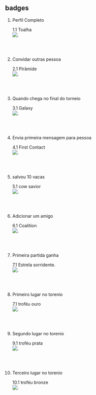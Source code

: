 ## badges

1. Perfil Completo

    1.1 Toalha
   </br>
    ![.](assets/towel_icon.png)

</br></br>

2. Convidar outras pessoa

    2.1 Pirâmide
   </br>
    ![.](assets/piramid_icon.png)

</br></br>

3. Quando chega no final do torneio

    3.1 Galaxy
   </br>
    ![.](assets/galaxy_icon.png)


</br></br>

4. Envia primeira mensagem para pessoa

    4.1 First Contact
   </br>
    ![.](assets/first_contact_icon.png)


</br></br>

5. salvou 10 vacas

    5.1 cow savior
   </br>
    ![.](assets/cow_savior_icon.png)


</br></br>

6. Adicionar um amigo

    6.1 Coalition
   </br>
    ![.](assets/firiends_icon.png)


</br></br>

7. Primeira partida ganha

    7.1 Estrela sorridente.
   </br>
    ![.](assets/first_win_icon.png)


</br></br>

8. Primeiro lugar no torenio

    7.1 troféu ouro
   </br>
    ![.](assets/tromphy_gold_icon.png)


</br></br>

9. Segundo lugar no torenio

    9.1 troféu prata
   </br>
    ![.](assets/tromphy_silver_icon.png)


</br></br>

10. Terceiro lugar no torenio

    10.1 troféu bronze
    </br>
    ![.](assets/tromphy_brown_icon.png)
